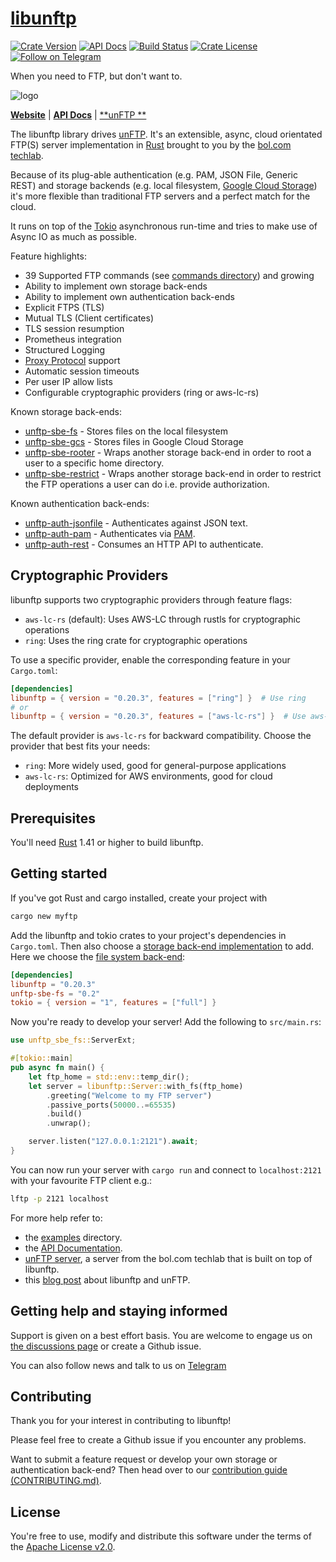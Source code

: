 # [libunftp](https://github.com/bolcom/libunftp)

[![Crate Version](https://img.shields.io/crates/v/libunftp.svg)](https://crates.io/crates/libunftp)
[![API Docs](https://docs.rs/libunftp/badge.svg)](https://docs.rs/libunftp)
[![Build Status](https://github.com/bolcom/libunftp/actions/workflows/rust.yml/badge.svg?branch=master)](https://github.com/bolcom/libunftp/actions/workflows/rust.yml)
[![Crate License](https://img.shields.io/crates/l/libunftp.svg)](https://crates.io/crates/libunftp)
[![Follow on Telegram](https://img.shields.io/badge/Follow%20on-Telegram-brightgreen.svg)](https://t.me/unftp)

When you need to FTP, but don't want to.

![logo](logo.png)

[**Website**](https://unftp.rs) | [**API Docs**](https://docs.rs/libunftp) | [**unFTP
**](https://github.com/bolcom/unFTP)

The libunftp library drives [unFTP](https://github.com/bolcom/unFTP). It's an extensible, async, cloud orientated FTP(S)
server implementation in [Rust](https://rust-lang.org) brought to you by the [bol.com techlab](https://techlab.bol.com).

Because of its plug-able authentication (e.g. PAM, JSON File, Generic REST) and storage
backends (e.g. local filesystem, [Google Cloud Storage](https://cloud.google.com/storage)) it's
more flexible than traditional FTP servers and a perfect match for the cloud.

It runs on top of the [Tokio](https://tokio.rs) asynchronous run-time and tries to make use of Async IO as much as
possible.

Feature highlights:

* 39 Supported FTP commands (see [commands directory](./src/server/controlchan/commands)) and growing
* Ability to implement own storage back-ends
* Ability to implement own authentication back-ends
* Explicit FTPS (TLS)
* Mutual TLS (Client certificates)
* TLS session resumption
* Prometheus integration
* Structured Logging
* [Proxy Protocol](https://www.haproxy.com/blog/haproxy/proxy-protocol/) support
* Automatic session timeouts
* Per user IP allow lists
* Configurable cryptographic providers (ring or aws-lc-rs)

Known storage back-ends:

* [unftp-sbe-fs](https://crates.io/crates/unftp-sbe-fs) - Stores files on the local filesystem
* [unftp-sbe-gcs](https://crates.io/crates/unftp-sbe-gcs) - Stores files in Google Cloud Storage
* [unftp-sbe-rooter](https://crates.io/crates/unftp-sbe-rooter) - Wraps another storage back-end in order to root a user
  to a specific home directory.
* [unftp-sbe-restrict](https://crates.io/crates/unftp-sbe-rooter) - Wraps another storage back-end in order to restrict
  the FTP operations a user can do i.e. provide authorization.

Known authentication back-ends:

* [unftp-auth-jsonfile](https://crates.io/crates/unftp-auth-jsonfile) - Authenticates against JSON text.
* [unftp-auth-pam](https://crates.io/crates/unftp-auth-pam) - Authenticates
  via [PAM](https://en.wikipedia.org/wiki/Linux_PAM).
* [unftp-auth-rest](https://crates.io/crates/unftp-auth-rest) - Consumes an HTTP API to authenticate.

## Cryptographic Providers

libunftp supports two cryptographic providers through feature flags:

- `aws-lc-rs` (default): Uses AWS-LC through rustls for cryptographic operations
- `ring`: Uses the ring crate for cryptographic operations

To use a specific provider, enable the corresponding feature in your `Cargo.toml`:

```toml
[dependencies]
libunftp = { version = "0.20.3", features = ["ring"] }  # Use ring
# or
libunftp = { version = "0.20.3", features = ["aws-lc-rs"] }  # Use aws-lc-rs (default)
```

The default provider is `aws-lc-rs` for backward compatibility. Choose the provider that best fits your needs:
- `ring`: More widely used, good for general-purpose applications
- `aws-lc-rs`: Optimized for AWS environments, good for cloud deployments

## Prerequisites

You'll need [Rust](https://rust-lang.org) 1.41 or higher to build libunftp.

## Getting started

If you've got Rust and cargo installed, create your project with

```sh
cargo new myftp
```

Add the libunftp and tokio crates to your project's dependencies in `Cargo.toml`. Then also choose
a [storage back-end implementation](https://crates.io/search?page=1&per_page=10&q=unftp-sbe) to
add. Here we choose the [file system back-end](https://crates.io/crates/unftp-sbe-fs):

```toml
[dependencies]
libunftp = "0.20.3"
unftp-sbe-fs = "0.2"
tokio = { version = "1", features = ["full"] }
```

Now you're ready to develop your server!
Add the following to `src/main.rs`:

```rust
use unftp_sbe_fs::ServerExt;

#[tokio::main]
pub async fn main() {
    let ftp_home = std::env::temp_dir();
    let server = libunftp::Server::with_fs(ftp_home)
        .greeting("Welcome to my FTP server")
        .passive_ports(50000..=65535)
        .build()
        .unwrap();

    server.listen("127.0.0.1:2121").await;
}
```

You can now run your server with `cargo run` and connect to `localhost:2121` with your favourite FTP client e.g.:

```sh
lftp -p 2121 localhost
```

For more help refer to:

- the [examples](./examples) directory.
- the [API Documentation](https://docs.rs/libunftp).
- [unFTP server](https://github.com/bolcom/unFTP), a server from the bol.com techlab that is built on top of libunftp.
- this [blog post](https://blog.abstractinvoke.com/05-07-unftp.html) about libunftp and unFTP.

## Getting help and staying informed

Support is given on a best effort basis. You are welcome to engage us
on [the discussions page](https://github.com/bolcom/libunftp/discussions)
or create a Github issue.

You can also follow news and talk to us on [Telegram](https://t.me/unftp)

## Contributing

Thank you for your interest in contributing to libunftp!

Please feel free to create a Github issue if you encounter any problems.

Want to submit a feature request or develop your own storage or authentication back-end? Then head over to
our [contribution guide (CONTRIBUTING.md)](CONTRIBUTING.md).

## License

You're free to use, modify and distribute this software under the terms of
the [Apache License v2.0](http://www.apache.org/licenses/LICENSE-2.0).
